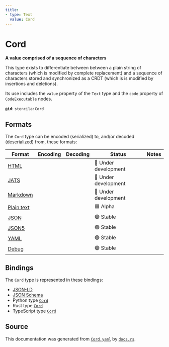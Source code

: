 ```yaml
---
title:
- type: Text
  value: Cord
---
```


# Cord

**A value comprised of a sequence of characters**

This type exists to differentiate between between a plain string of characters
(which is modified by complete replacement) and a sequence of characters stored and
synchronized as a CRDT (which is is modified by insertions and deletions).

Its use includes the `value` property of the `Text` type and the `code`
property of `CodeExecutable` nodes.


**`@id`**: `stencila:Cord`

## Formats

The `Cord` type can be encoded (serialized) to, and/or decoded (deserialized) from, these formats:

| Format                                                           | Encoding | Decoding | Status                 | Notes |
| ---------------------------------------------------------------- | -------- | -------- | ---------------------- | ----- |
| [HTML](https://stencila.dev/docs/reference/formats/{name})       |          |          | 🚧 Under development    |       |
| [JATS](https://stencila.dev/docs/reference/formats/{name})       |          |          | 🚧 Under development    |       |
| [Markdown](https://stencila.dev/docs/reference/formats/{name})   |          |          | 🚧 Under development    |       |
| [Plain text](https://stencila.dev/docs/reference/formats/{name}) |          |          | 🟥 Alpha                |       |
| [JSON](https://stencila.dev/docs/reference/formats/{name})       |          |          | 🟢 Stable               |       |
| [JSON5](https://stencila.dev/docs/reference/formats/{name})      |          |          | 🟢 Stable               |       |
| [YAML](https://stencila.dev/docs/reference/formats/{name})       |          |          | 🟢 Stable               |       |
| [Debug](https://stencila.dev/docs/reference/formats/{name})      |          |          | 🟢 Stable               |       |

## Bindings

The `Cord` type is represented in these bindings:

- [JSON-LD](https://stencila.dev/Cord.jsonld)
- [JSON Schema](https://stencila.dev/Cord.schema.json)
- Python type [`Cord`](https://github.com/stencila/stencila/blob/main/python/stencila/types/cord.py)
- Rust type [`Cord`](https://github.com/stencila/stencila/blob/main/rust/schema/src/types/cord.rs)
- TypeScript type [`Cord`](https://github.com/stencila/stencila/blob/main/typescript/src/types/Cord.ts)

## Source

This documentation was generated from [`Cord.yaml`](https://github.com/stencila/stencila/blob/main/schema/Cord.yaml) by [`docs.rs`](https://github.com/stencila/stencila/blob/main/rust/schema-gen/src/docs.rs).